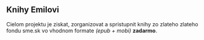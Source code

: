 Knihy Emilovi
---------------

Cielom projektu je ziskat, zorganizovat a spristupnit knihy zo zlateho zlateho fondu sme.sk vo vhodnom formate *(epub + mobi)* **zadarmo**.